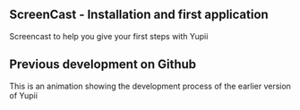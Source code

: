 ## ScreenCast - Installation and first application
Screencast to help you give your first steps with Yupii
[](https://www.youtube.com/watch?v=TFHCEaUTGjA)

## Previous development on Github
This is an animation showing the development process of the earlier version of Yupii
[](https://www.youtube.com/watch?v=VRuWd6oto28)